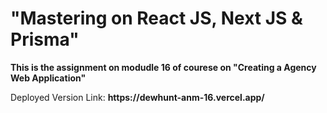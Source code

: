 <h1>"Mastering on React JS, Next JS & Prisma"</h1>

<p><b>This is the assignment on modudle 16 of courese on "Creating a Agency Web Application"</b></p>
<p>Deployed Version Link: <b>https://dewhunt-anm-16.vercel.app/</b></p>
